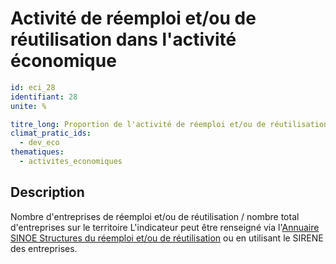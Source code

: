 # Activité de réemploi et/ou de réutilisation dans l'activité économique
```yaml
id: eci_28
identifiant: 28
unite: %

titre_long: Proportion de l'activité de réemploi et/ou de réutilisation dans l'activité économique (%)
climat_pratic_ids:
  - dev_eco
thematiques:
  - activites_economiques
```
## Description
Nombre d'entreprises de réemploi et/ou de réutilisation / nombre total d'entreprises sur le territoire
L'indicateur peut être renseigné via l'<a href="https://www.sinoe.org/filtres/index/thematique#table-annuaire">Annuaire SINOE Structures du réemploi et/ou de réutilisation</a> ou en utilisant le SIRENE des entreprises.
